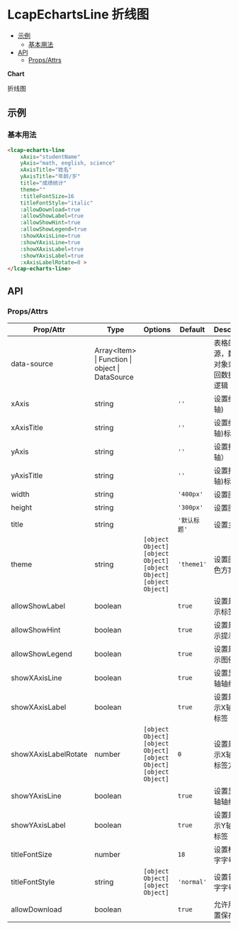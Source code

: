 <!-- 该 README.md 根据 api.yaml 和 docs/*.md 自动生成，为了方便在 GitHub 和 NPM 上查阅。如需修改，请查看源文件 -->

# LcapEchartsLine 折线图

- [示例](#示例)
    - [基本用法](#基本用法)
- [API]()
    - [Props/Attrs](#propsattrs)

**Chart**

折线图

## 示例
### 基本用法

``` html
<lcap-echarts-line 
    xAxis="studentName" 
    yAxis="math, english, science" 
    xAxisTitle="姓名" 
    yAxisTitle="年龄/岁" 
    title="成绩统计"
    theme=""
    :titleFontSize=16
    titleFontStyle="italic"
    :allowDownload=true
    :allowShowLabel=true
    :allowShowHint=true
    :allowShowLegend=true
    :showXAxisLine=true
    :showYAxisLine=true
    :showXAxisLabel=true
    :showYAxisLabel=true
    :xAxisLabelRotate=0 >
</lcap-echarts-line>
```

## API
### Props/Attrs

| Prop/Attr | Type | Options | Default | Description |
| --------- | ---- | ------- | ------- | ----------- |
| data-source | Array\<Item\> \| Function \| object \| DataSource |  |  | 表格的数据源，数据集对象或者返回数据集的逻辑 |
| xAxis | string |  | `''` | 设置维度(x轴) |
| xAxisTitle | string |  | `''` | 设置维度(x轴)标题 |
| yAxis | string |  | `''` | 设置指标（y轴） |
| yAxisTitle | string |  | `''` | 设置指标(y轴)标题 |
| width | string |  | `'400px'` | 设置图宽度 |
| height | string |  | `'300px'` | 设置图高度 |
| title | string |  | `'默认标题'` | 设置主标题 |
| theme | string | `[object Object]`<br/>`[object Object]`<br/>`[object Object]`<br/>`[object Object]` | `'theme1'` | 设置图表配色方案 |
| allowShowLabel | boolean |  | `true` | 设置是否显示标签 |
| allowShowHint | boolean |  | `true` | 设置是否显示提示 |
| allowShowLegend | boolean |  | `true` | 设置是否显示图例 |
| showXAxisLine | boolean |  | `true` | 设置显示X轴轴线 |
| showXAxisLabel | boolean |  | `true` | 设置是否显示X轴文字标签 |
| showXAxisLabelRotate | number | `[object Object]`<br/>`[object Object]`<br/>`[object Object]`<br/>`[object Object]` | `0` | 设置是否显示X轴文字标签方向 |
| showYAxisLine | boolean |  | `true` | 设置显示Y轴轴线 |
| showYAxisLabel | boolean |  | `true` | 设置是否显示Y轴文字标签 |
| titleFontSize | number |  | `18` | 设置标题文字字号 |
| titleFontStyle | string | `[object Object]`<br/>`[object Object]` | `'normal'` | 设置普通文字字号 |
| allowDownload | boolean |  | `true` | 允许用户设置保存图片 |

